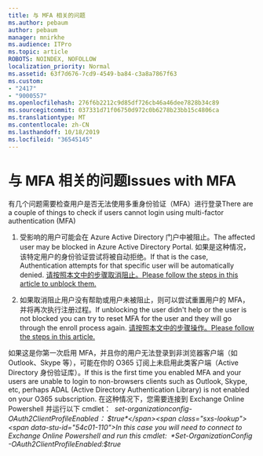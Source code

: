 ```yaml
---
title: 与 MFA 相关的问题
ms.author: pebaum
author: pebaum
manager: mnirkhe
ms.audience: ITPro
ms.topic: article
ROBOTS: NOINDEX, NOFOLLOW
localization_priority: Normal
ms.assetid: 63f7d676-7cd9-4549-ba84-c3a8a7867f63
ms.custom:
- "2417"
- "9000557"
ms.openlocfilehash: 276f6b2212c9d85df726cb46a46dee7828b34c89
ms.sourcegitcommit: 037331d71f06750d972c0b6278b23bb15c4806ca
ms.translationtype: MT
ms.contentlocale: zh-CN
ms.lasthandoff: 10/18/2019
ms.locfileid: "36545145"
---
```

# <a name="issues-with-mfa"></a><span data-ttu-id="54c01-102">与 MFA 相关的问题</span><span class="sxs-lookup"><span data-stu-id="54c01-102">Issues with MFA</span></span>
<span data-ttu-id="54c01-103">有几个问题需要检查用户是否无法使用多重身份验证（MFA）进行登录</span><span class="sxs-lookup"><span data-stu-id="54c01-103">There are a couple of things to check if users cannot login using multi-factor authentication (MFA)</span></span>

1. <span data-ttu-id="54c01-104">受影响的用户可能会在 Azure Active Directory 门户中被阻止。</span><span class="sxs-lookup"><span data-stu-id="54c01-104">The affected user may be blocked in Azure Active Directory Portal.</span></span> <span data-ttu-id="54c01-105">如果是这种情况，该特定用户的身份验证尝试将被自动拒绝。</span><span class="sxs-lookup"><span data-stu-id="54c01-105">If that is the case, Authentication attempts for that specific user will be automatically denied.</span></span> [<span data-ttu-id="54c01-106">请按照本文中的步骤取消阻止。</span><span class="sxs-lookup"><span data-stu-id="54c01-106">Please follow the steps in this article to unblock them.</span></span>](https://docs.microsoft.com/azure/active-directory/authentication/howto-mfa-mfasettings#block-and-unblock-users)

2. <span data-ttu-id="54c01-107">如果取消阻止用户没有帮助或用户未被阻止，则可以尝试重置用户的 MFA，并将再次执行注册过程。</span><span class="sxs-lookup"><span data-stu-id="54c01-107">If unblocking the user didn't help or the user is not blocked you can try to reset MFA for the user and they will go through the enroll process again.</span></span> [<span data-ttu-id="54c01-108">请按照本文中的步骤操作。</span><span class="sxs-lookup"><span data-stu-id="54c01-108">Please follow the steps in this article.</span></span>](https://docs.microsoft.com/azure/active-directory/authentication/howto-mfa-userdevicesettings#require-users-to-provide-contact-methods-again)

<span data-ttu-id="54c01-109">如果这是你第一次启用 MFA，并且你的用户无法登录到非浏览器客户端（如 Outlook、Skype 等），可能在你的 O365 订阅上未启用此类客户端（Active Directory 身份验证库）。</span><span class="sxs-lookup"><span data-stu-id="54c01-109">If this is the first time you enabled MFA and your users are unable to login to non-browsers clients such as Outlook, Skype, etc, perhaps ADAL (Active Directory Authentication Library) is not enabled on your O365 subscription.</span></span> <span data-ttu-id="54c01-110">在这种情况下，您需要连接到 Exchange Online Powershell 并运行以下 cmdlet：  *set-organizationconfig-OAuth2ClientProfileEnabled： $true*</span><span class="sxs-lookup"><span data-stu-id="54c01-110">In this case you will need to connect to Exchange Online Powershell and run this cmdlet:  *Set-OrganizationConfig -OAuth2ClientProfileEnabled:$true*</span></span>